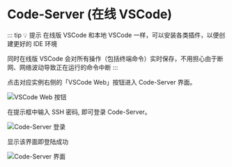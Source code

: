 # Code-Server (在线 VSCode)

::: tip 💡 提示
在线版 VSCode 和本地 VSCode 一样，可以安装各类插件，以便创建更好的 IDE 环境

同时在线版 VSCode 会对所有操作（包括终端命令）实时保存，不用担心由于断网、网络波动导致正在运行的命令中断
:::

点击对应实例右侧的「VSCode Web」按钮进入 Code-Server 界面。

![VSCode Web 按钮](/guide/usage/instances/code-server1.webp)

在提示框中输入 SSH 密码, 即可登录 Code-Server。

![Code-Server 登录](/guide/usage/instances/code-server2.webp)

显示该界面即登陆成功

![Code-Server 界面](/guide/usage/instances/code-server3.webp)